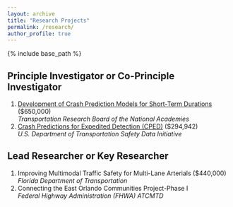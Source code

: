 ```yaml
---
layout: archive
title: "Research Projects"
permalink: /research/
author_profile: true
---
```


{% include base_path %}

## Principle Investigator or Co-Principle Investigator
1. [Development of Crash Prediction Models for Short-Term Durations](https://apps.trb.org/cmsfeed/TRBNetProjectDisplay.asp?ProjectID=4780) ($650,000) \
   *Transportation Research Board of the National Academies*
1. [Crash Predictions for Expedited Detection (CPED)](https://www.transportation.gov/briefing-room/us-department-transportation-announces-over-3-million-roadway-safety-tools-0) ($294,942) \
   *U.S. Department of Transportation Safety Data Initiative*

## Lead Researcher or Key Researcher
1. Improving Multimodal Traffic Safety for Multi-Lane Arterials (\$440,000) \
   *Florida Department of Transportation*
1. Connecting the East Orlando Communities Project-Phase I \
   *Federal Highway Administration (FHWA) ATCMTD*
     

